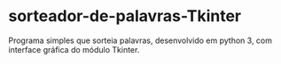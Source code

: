 # sorteador-de-palavras-Tkinter
Programa simples que sorteia palavras, desenvolvido em python 3, com interface gráfica do módulo Tkinter.
